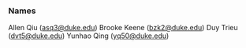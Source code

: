 ### Names
Allen Qiu (asq3@duke.edu)
Brooke Keene (bzk2@duke.edu)
Duy Trieu (dvt5@duke.edu)
Yunhao Qing (yq50@duke.edu)